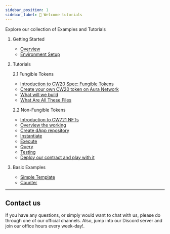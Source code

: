 ```yaml
---
sidebar_position: 1
sidebar_label: 🏡 Welcome tutorials
---
```

Explore our collection of Examples and Tutorials

1. Getting Started
   - [Overview](./1.%20Getting%20Started/0.Overview.md)
   - [Environment Setup](./1.%20Getting%20Started/1.Environment.md)

2. Tutorials 

   2.1 Fungible Tokens
   - [Introduction to CW20 Spec: Fungible Tokens](./2.%20Tutorials/Fungible%20Tokens/1.Intro-CW20.md)
   - [Create your own CW20 token on Aura Network](./2.%20Tutorials/Fungible%20Tokens/2.Create-your-own-CW20-token.md)
   - [What will we build](./2.%20Tutorials/Fungible%20Tokens/3.What%20will%20we%20build.md)
   - [What Are All These Files](./2.%20Tutorials/Fungible%20Tokens/4.What%20Are%20All%20These%20Files.md)

   2.2 Non-Fungible Tokens
   - [Introduction to CW721 NFTs](./2.%20Tutorials/Non%20Fungible%20Tokens/1.Intro-CW721-NFTs.md)
   - [Overview the working](./2.%20Tutorials/Non%20Fungible%20Tokens/2.What-will-we-do.md)
   - [Create dApp repository](./2.%20Tutorials/Non%20Fungible%20Tokens/3.Begin.md)
   - [Instantiate](./2.%20Tutorials/Non%20Fungible%20Tokens/4.Instantiate.md)
   - [Execute](./2.%20Tutorials/Non%20Fungible%20Tokens/6.Query.md)
   - [Query](./2.%20Tutorials/Non%20Fungible%20Tokens/6.Query.md)
   - [Testing](./2.%20Tutorials/Non%20Fungible%20Tokens/7.Testing.md)
   - [Deploy our contract and play with it](./2.%20Tutorials/Non%20Fungible%20Tokens/8.Deploy-and-enjoy.md)

3. Basic Examples
   - [Simple Template](./3.%20Basic%20Examples/0.Simple%20template.md)
   - [Counter](./3.%20Basic%20Examples/1.Counter.md)

---

## Contact us

If you have any questions, or simply would want to chat with us, please do through one of our official channels. Also, jump into our Discord server and join our office hours every week-day!.

